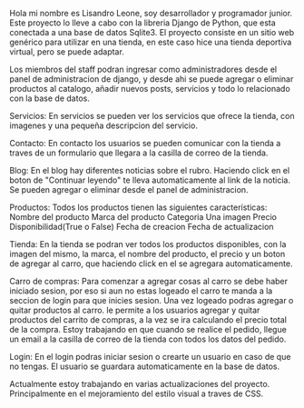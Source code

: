 Hola mi nombre es Lisandro Leone, soy desarrollador y programador junior. Este proyecto lo lleve a cabo con la libreria Django de Python, que esta conectada a una base de datos Sqlite3. El proyecto consiste en un sitio web genérico para utilizar en una tienda, en este caso hice una tienda deportiva virtual, pero se puede adaptar.  

Los miembros del staff podran ingresar como administradores desde el panel de administracion de django, y desde ahi se puede agregar o eliminar productos al catalogo, añadir nuevos posts, servicios y todo lo relacionado con la base de datos.

Servicios: 
En servicios se pueden ver los servicios que ofrece la tienda, con imagenes y una pequeña descripcion del servicio.

Contacto:
En contacto los usuarios se pueden comunicar con la tienda a traves de un formulario que llegara a la casilla de correo de la tienda.

Blog:
En el blog hay diferentes noticias sobre el rubro. Haciendo click en el boton de "Continuar leyendo" te lleva automaticamente al link de la noticia. Se pueden agregar o eliminar desde el panel de administracion.

Productos:
Todos los productos tienen las siguientes características:
Nombre del producto
Marca del producto
Categoria
Una imagen
Precio
Disponibilidad(True o False)
Fecha de creacion
Fecha de actualizacion

Tienda:
En la tienda se podran ver todos los productos disponibles, con la imagen del mismo, la marca, el nombre del producto, el precio y un boton de agregar al carro, que haciendo click en el se agregara automaticamente.

Carro de compras:
Para comenzar a agregar cosas al carro se debe haber iniciado sesion, por eso si aun no estas logeado el carro te manda a la seccion de login para que inicies sesion. Una vez logeado podras agregar o quitar productos al carro. le permite a los usuarios agregar y quitar productos del carrito de compras, a la vez se ira calculando el precio total de la compra. Estoy trabajando en que cuando se realice el pedido, llegue un email a la casilla de correo de la tienda con todos los datos del pedido.

Login:
En el login podras iniciar sesion o crearte un usuario en caso de que no tengas. El usuario se guardara automaticamente en la base de datos.

Actualmente estoy trabajando en varias actualizaciones del proyecto. Principalmente en el mejoramiento del estilo visual a traves de CSS.


